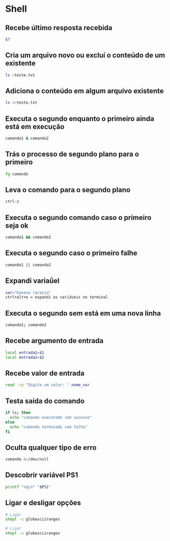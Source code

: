 # Shell

## Recebe último resposta recebida
```sh
$?
```

## Cria um arquivo novo ou excluí o conteúdo de um existente
```sh
ls >teste.txt
```

## Adiciona o conteúdo em algum arquivo existente
```sh
ls >>teste.txt
```

## Executa o segundo enquanto o primeiro ainda está em execução
```sh
comando1 & comando2
```

## Trás o processo de segundo plano para o primeiro
```sh
fg comando
```

## Leva o comando para o segundo plano
```sh
ctrl-z
```

## Executa o segundo comando caso o primeiro seja ok
```sh
comando1 && comando2
```

## Executa o segundo caso o primeiro falhe
```sh
comando1 || comando2
```

## Expandi variaǘel
```sh
var="banana laranja"
ctrl+alt+e = expandi as variáveis no terminal
```

## Executa o segundo sem está em uma nova linha
```sh
comando1; comando2
```

## Recebe argumento de entrada
```sh
local entrada1=$1
local entrada2=$2
```

## Recebe valor de entrada
```sh
read -rp "Digite um valor: " nome_var
```

## Testa saída do comando
```sh
if ls; then
  echo "comando executado com sucesso"
else
  echo "comando terminado com falha"
fi
```

## Oculta qualquer tipo de erro
```sh
comando &>/dev/null
```

## Descobrir variável PS1
```sh
printf "%q\n" "$PS1"
```

## Ligar e desligar opções
```sh
# Ligar
shopt -s globasciiranges

# Ligar
shopt -u globasciiranges
```
